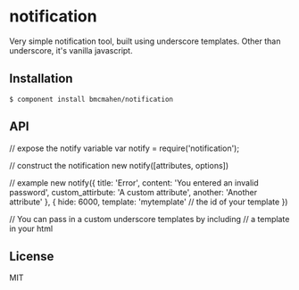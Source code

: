
# notification

  Very simple notification tool, built using underscore templates. Other than underscore, it's vanilla javascript.

## Installation

    $ component install bmcmahen/notification

## API
  
  // expose the notify variable
  var notify = require('notification');

  // construct the notification
  new notify([attributes, options])

  // example
  new notify({
    title: 'Error',
    content: 'You entered an invalid password',
    custom_attirbute: 'A custom attribute',
    another: 'Another attribute'
  }, {
    hide: 6000,
    template: 'mytemplate' // the id of your template
  })

  // You can pass in a custom underscore templates by including
  // a template in your html

  <script type='text/template' id='mytemplate'>
    <h4><%= title %></h4>
    <p><%= content %></p>
    <p><%= date %></p>
  </script>

   

## License

  MIT
